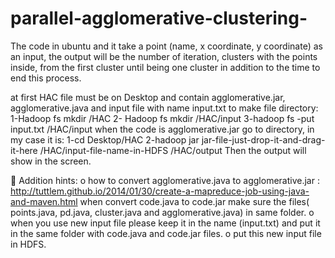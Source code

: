 # parallel-agglomerative-clustering-
The code in ubuntu and it take a point (name, x coordinate, y coordinate) as an input, the output will be the number of iteration, clusters with the points inside, from the first cluster until being one cluster in addition to the time to end this process.

at first HAC file must be on Desktop and contain agglomerative.jar, agglomerative.java and input file with name input.txt
to make file directory:
1-Hadoop fs mkdir /HAC
2- Hadoop fs mkdir /HAC/input
3-hadoop fs -put input.txt  /HAC/input
when the code is agglomerative.jar go to directory, in my case it is:
1-cd Desktop/HAC
2-hadoop jar jar-file-just-drop-it-and-drag-it-here /HAC/input-file-name-in-HDFS /HAC/output
Then the output will show in the screen.

	Addition hints:
o	how to convert agglomerative.java to agglomerative.jar :
http://tuttlem.github.io/2014/01/30/create-a-mapreduce-job-using-java-and-maven.html
 when convert code.java to code.jar make sure the files( points.java, pd.java, cluster.java and agglomerative.java) in same folder.
o	when you use new input file please keep it in the name (input.txt) and put it in the same folder with code.java and code.jar files. 
o	put this new input file in HDFS.
